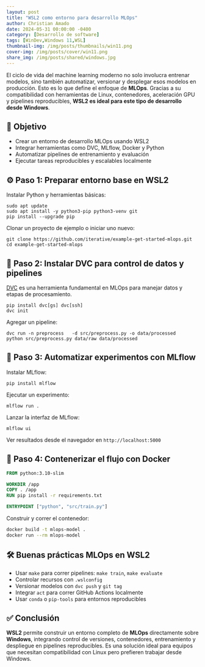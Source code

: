 ```yaml
---
layout: post
title: "WSL2 como entorno para desarrollo MLOps"
author: Christian Amado
date: 2024-05-31 00:00:00 -0400
category: [Desarrollo de software]
tags: [WinDev,Windows 11,WSL]
thumbnail-img: /img/posts/thumbnails/win11.png
cover-img: /img/posts/cover/win11.png
share_img: /img/posts/shared/windows.jpg
---
```


El ciclo de vida del machine learning moderno no solo involucra entrenar modelos, sino también automatizar, versionar y desplegar esos modelos en producción. Esto es lo que define el enfoque de **MLOps**. Gracias a su compatibilidad con herramientas de Linux, contenedores, aceleración GPU y pipelines reproducibles, **WSL2 es ideal para este tipo de desarrollo desde Windows**.

<!--more-->

## 🎯 Objetivo

- Crear un entorno de desarrollo MLOps usando WSL2
- Integrar herramientas como DVC, MLflow, Docker y Python
- Automatizar pipelines de entrenamiento y evaluación
- Ejecutar tareas reproducibles y escalables localmente

## ⚙️ Paso 1: Preparar entorno base en WSL2

Instalar Python y herramientas básicas:

```
sudo apt update
sudo apt install -y python3-pip python3-venv git
pip install --upgrade pip
```

Clonar un proyecto de ejemplo o iniciar uno nuevo:

```
git clone https://github.com/iterative/example-get-started-mlops.git
cd example-get-started-mlops
```

## 🔁 Paso 2: Instalar DVC para control de datos y pipelines

[DVC](https://dvc.org/) es una herramienta fundamental en MLOps para manejar datos y etapas de procesamiento.

```
pip install dvc[gs] dvc[ssh]
dvc init
```

Agregar un pipeline:

```
dvc run -n preprocess   -d src/preprocess.py -o data/processed   python src/preprocess.py data/raw data/processed
```

## 🧪 Paso 3: Automatizar experimentos con MLflow

Instalar MLflow:

```
pip install mlflow
```

Ejecutar un experimento:

```
mlflow run .
```

Lanzar la interfaz de MLflow:

```
mlflow ui
```

Ver resultados desde el navegador en `http://localhost:5000`

## 🐳 Paso 4: Contenerizar el flujo con Docker

```dockerfile
FROM python:3.10-slim

WORKDIR /app
COPY . /app
RUN pip install -r requirements.txt

ENTRYPOINT ["python", "src/train.py"]
```

Construir y correr el contenedor:

```bash
docker build -t mlops-model .
docker run --rm mlops-model
```

## 🛠️ Buenas prácticas MLOps en WSL2

- Usar `make` para correr pipelines: `make train`, `make evaluate`
- Controlar recursos con `.wslconfig`
- Versionar modelos con `dvc push` y `git tag`
- Integrar `act` para correr GitHub Actions localmente
- Usar `conda` o `pip-tools` para entornos reproducibles

## ✅ Conclusión

**WSL2** permite construir un entorno completo de **MLOps** directamente sobre **Windows**, integrando control de versiones, contenedores, entrenamiento y despliegue en pipelines reproducibles. Es una solución ideal para equipos que necesitan compatibilidad con Linux pero prefieren trabajar desde Windows.